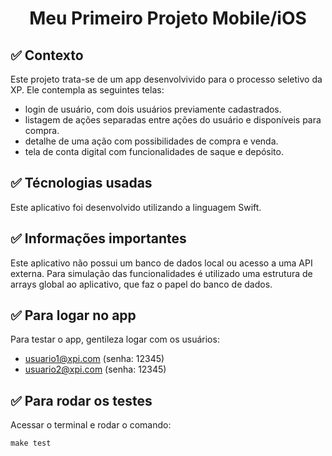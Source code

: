 <h1 align="center"> Meu Primeiro Projeto Mobile/iOS </h1>

## ✅ Contexto 

Este projeto trata-se de um app desenvolvivido para o processo seletivo da XP. Ele contempla as seguintes telas: 
- login de usuário, com dois usuários previamente cadastrados.
- listagem de ações separadas entre ações do usuário e disponíveis para compra.
- detalhe de uma ação com possibilidades de compra e venda.
- tela de conta digital com funcionalidades de saque e depósito.

## ✅ Técnologias usadas

Este aplicativo foi desenvolvido utilizando a linguagem Swift.

## ✅ Informações importantes

Este aplicativo não possui um banco de dados local ou acesso a uma API externa. Para simulação das funcionalidades é utilizado uma estrutura de arrays global ao aplicativo, que faz o papel do banco de dados. 

## ✅ Para logar no app

Para testar o app, gentileza logar com os usuários:
- usuario1@xpi.com (senha: 12345)
- usuario2@xpi.com (senha: 12345)

## ✅ Para rodar os testes

Acessar o terminal e rodar o comando:

```
make test
```
